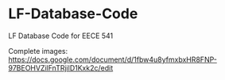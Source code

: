 # LF-Database-Code
LF Database Code for EECE 541

Complete images:
https://docs.google.com/document/d/1fbw4u8yfmxbxHR8FNP-97BEOHVZilFnTRjilD1Kxk2c/edit
